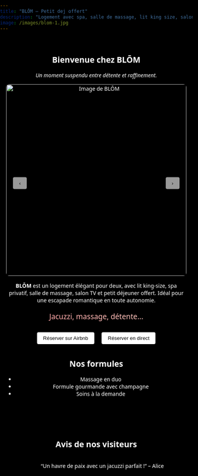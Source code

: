 ```yaml
---
title: "BLŌM – Petit dej offert"
description: "Logement avec spa, salle de massage, lit king size, salon TV, petit déjeuner inclus, et arrivée autonome."
image: /images/blom-1.jpg
---
```


<style>
html, body {
  margin: 0;
  padding: 0;
  font-family: system-ui, sans-serif;
  background-color: black;
  color: white;
}
section {
  padding: 1rem;
  max-width: 800px;
  margin: auto;
  text-align: center;
}
img {
  max-width: 100%;
  height: auto;
  border-radius: 8px;
}
button {
  padding: 0.5rem 1rem;
  margin: 0.5rem;
  background: white;
  color: black;
  border: none;
  border-radius: 4px;
  cursor: pointer;
}
#image-slider {
  position: relative;
}
#image-slider img {
  width: 100%;
  max-height: 500px;
  object-fit: cover;
}
#image-slider button {
  position: absolute;
  top: 50%;
  transform: translateY(-50%);
  background: rgba(255, 255, 255, 0.6);
}
#prev {
  left: 10px;
}
#next {
  right: 10px;
}
.avis {
  overflow: hidden;
  max-width: 800px;
  margin: 2rem auto;
  padding: 1rem 0;
}
#avis-carousel {
  display: flex;
  transition: transform 0.5s ease;
}
.avis-item {
  flex: 0 0 100%;
  padding: 1rem;
}
</style>

<section>
  <h1>Bienvenue chez <strong>BLŌM</strong></h1>
  <p><em>Un moment suspendu entre détente et raffinement.</em></p>

  <div id="image-slider">
    <img id="slider-image" src="/images/Spa.jpg" alt="Image de BLŌM" />
    <button id="prev" onclick="changeImage(-1)">‹</button>
    <button id="next" onclick="changeImage(1)">›</button>
  </div>

  <p style="margin-top: 1rem;">
    <strong>BLŌM</strong> est un logement élégant pour deux, avec lit king-size, spa privatif, salle de massage, salon TV et petit déjeuner offert. Idéal pour une escapade romantique en toute autonomie.
  </p>

  <p style="font-size: 1.2rem; background: linear-gradient(90deg, #ff9a9e, #fad0c4); -webkit-background-clip: text; color: transparent;">
    Jacuzzi, massage, détente...
  </p>

  <div>
    <a href="https://airbnb.com" target="_blank"><button>Réserver sur Airbnb</button></a>
    <a href="https://wa.me/123456789" target="_blank"><button>Réserver en direct</button></a>
  </div>

  <h2>Nos formules</h2>
  <ul>
    <li>Massage en duo</li>
    <li>Formule gourmande avec champagne</li>
    <li>Soins à la demande</li>
  </ul>
</section>

<section class="avis">
  <h2>Avis de nos visiteurs</h2>
  <div id="avis-carousel">
    <div class="avis-item">“Un havre de paix avec un jacuzzi parfait !” – Alice</div>
    <div class="avis-item">“Séjour inoubliable, tout était impeccable.” – Karim</div>
    <div class="avis-item">“Le petit déjeuner au lit, un vrai plus !” – Sophie</div>
  </div>
</section>

<script>
const images = [
  "/images/femmemur.jpg",
  "/images/sceau.jpg",
  "/images/table.jpg",
];
let currentIndex = 0;
const sliderImage = document.getElementById("slider-image");

function showImage(index) {
  if (!sliderImage) return;
  sliderImage.src = images[index];
}

function changeImage(direction) {
  currentIndex = (currentIndex + direction + images.length) % images.length;
  showImage(currentIndex);
}
showImage(currentIndex);

// Carousel des avis
let avisIndex = 0;
const avisCarousel = document.getElementById("avis-carousel");

function nextAvis() {
  avisIndex = (avisIndex + 1) % 3;
  avisCarousel.style.transform = `translateX(-${avisIndex * 100}%)`;
}

setInterval(nextAvis, 4000);
</script>
